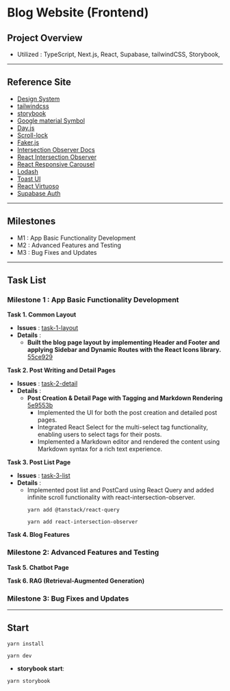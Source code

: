 # Blog Website (Frontend)

## Project Overview

- Utilized : TypeScript, Next.js, React, Supabase, tailwindCSS, Storybook,

---

## Reference Site

- [Design System](https://primer.style/components)
- [tailwindcss](https://tailwindcss.com/docs)
- [storybook](https://storybook.js.org/)
- [Google material Symbol](https://fonts.google.com/iconss)
- [Day.js](https://day.js.org/docs/en/installation/installation)
- [Scroll-lock](https://www.npmjs.com/package/scroll-lock)
- [Faker.js](https://fakerjs.dev/guide/)
- [Intersection Observer Docs](https://developer.mozilla.org/en-US/docs/Web/API/Intersection_Observer_API)
- [React Intersection Observer](https://www.npmjs.com/package/react-intersection-observer)
- [React Responsive Carousel](https://react-responsive-carousel.js.org/)
- [Lodash](https://lodash.com/docs/#throttle)
- [Toast UI](https://nhn.github.io/tui.editor/latest/)
- [React Virtuoso](https://virtuoso.dev/)
- [Supabase Auth](https://supabase.com/docs/guides/auth/managing-user-data)

---

## Milestones

- M1 : App Basic Functionality Development
- M2 : Advanced Features and Testing
- M3 : Bug Fixes and Updates

---

## Task List

### Milestone 1 : App Basic Functionality Development

**Task 1. Common Layout**

- **Issues** : [task-1-layout](https://github.com/ld5ehom/blog-web/tree/task-1-layout)
- **Details** :
    - **Built the blog page layout by implementing Header and Footer and applying Sidebar and Dynamic Routes with the React Icons library.** [55ce929](https://github.com/ld5ehom/blog-web/commit/55ce929d0476717797d3be0f08b09cd257589d89)

**Task 2. Post Writing and Detail Pages**

- **Issues** : [task-2-detail](https://github.com/ld5ehom/blog-web/tree/task-2-detail)
- **Details** :
    - **Post Creation & Detail Page with Tagging and Markdown Rendering** [5e9553b](https://github.com/ld5ehom/blog-web/commit/5e9553bc53460793012ca0d30614b0a7f9ad1e72)
        - Implemented the UI for both the post creation and detailed post pages.
        - Integrated React Select for the multi-select tag functionality, enabling users to select tags for their posts.
        - Implemented a Markdown editor and rendered the content using Markdown syntax for a rich text experience.

**Task 3. Post List Page**

- **Issues** : [task-3-list](https://github.com/ld5ehom/blog-web/tree/task-3-list)
- **Details** :
    - Implemented post list and PostCard using React Query and added infinite scroll functionality with react-intersection-observer.
        ```
        yarn add @tanstack/react-query
        ```
        ```
        yarn add react-intersection-observer
        ```

**Task 4. Blog Features**

### Milestone 2: Advanced Features and Testing

**Task 5. Chatbot Page**

**Task 6. RAG (Retrieval-Augmented Generation)**

### Milestone 3: Bug Fixes and Updates

---

## Start

```
yarn install
```

```
yarn dev
```

- **storybook start**:

```
yarn storybook
```

